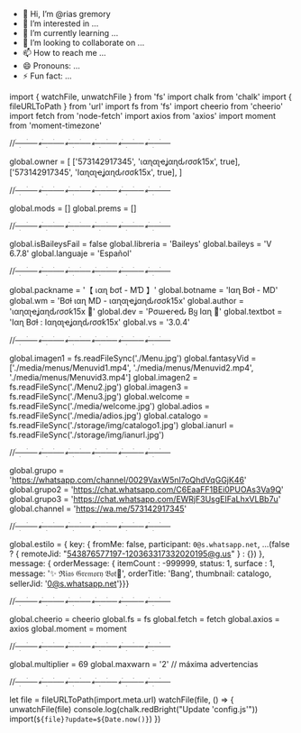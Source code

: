 - 👋 Hi, I’m @rias gremory
- 👀 I’m interested in ...
- 🌱 I’m currently learning ...
- 💞️ I’m looking to collaborate on ...
- 📫 How to reach me ...
- 😄 Pronouns: ...
- ⚡ Fun fact: ...

<!---
rias gremory/rias gremory is a ✨ special ✨ repository because its `README.md` (this file) appears on your GitHub profile.
You can click the Preview link to take a look at your changes.
--->
import { watchFile, unwatchFile } from 'fs' 
import chalk from 'chalk'
import { fileURLToPath } from 'url'
import fs from 'fs'
import cheerio from 'cheerio'
import fetch from 'node-fetch'
import axios from 'axios'
import moment from 'moment-timezone' 

//*─ׄ─ׅ─ׄ─⭒─ׄ─ׅ─ׄ─⭒─ׄ─ׅ─ׄ─⭒─ׄ─ׅ─ׄ─⭒─ׄ─ׅ─ׄ─⭒─ׄ─ׅ─ׄ─*

global.owner = [
   ['573142917345', 'ιαɳαʅҽʝαɳԃɾσσƙ15x', true],
   ['573142917345', 'Iαɳαʅҽʝαɳԃɾσσƙ15x', true],
]

//*─ׄ─ׅ─ׄ─⭒─ׄ─ׅ─ׄ─⭒─ׄ─ׅ─ׄ─⭒─ׄ─ׅ─ׄ─⭒─ׄ─ׅ─ׄ─⭒─ׄ─ׅ─ׄ─*

global.mods = []
global.prems = []

//*─ׄ─ׅ─ׄ─⭒─ׄ─ׅ─ׄ─⭒─ׄ─ׅ─ׄ─⭒─ׄ─ׅ─ׄ─⭒─ׄ─ׅ─ׄ─⭒─ׄ─ׅ─ׄ─*

global.isBaileysFail = false
global.libreria = 'Baileys'
global.baileys = 'V 6.7.8'
global.languaje = 'Español'

//*─ׄ─ׅ─ׄ─⭒─ׄ─ׅ─ׄ─⭒─ׄ─ׅ─ׄ─⭒─ׄ─ׅ─ׄ─⭒─ׄ─ׅ─ׄ─⭒─ׄ─ׅ─ׄ─*

global.packname = '【 เαɳ ɓσƭ - MƊ 】'
global.botname = 'Iαɳ Bσƚ - MD'
global.wm = 'Bσƚ ιαɳ MD - ιαɳαʅҽʝαɳԃɾσσƙ15x'
global.author = 'ιαɳαʅҽʝαɳԃɾσσƙ15x 🌸'
global.dev = 'Pσɯҽɾҽԃ Bყ Iαɳ 🌙'
global.textbot = 'Iαɳ Bσƚ : Iαɳαʅҽʝαɳԃɾσσƙ15x'
global.vs = '3.0.4'

//*─ׄ─ׅ─ׄ─⭒─ׄ─ׅ─ׄ─⭒─ׄ─ׅ─ׄ─⭒─ׄ─ׅ─ׄ─⭒─ׄ─ׅ─ׄ─⭒─ׄ─ׅ─ׄ─*

global.imagen1 = fs.readFileSync('./Menu.jpg')
global.fantasyVid = ['./media/menus/Menuvid1.mp4', './media/menus/Menuvid2.mp4', './media/menus/Menuvid3.mp4']
global.imagen2 = fs.readFileSync('./Menu2.jpg')
global.imagen3 = fs.readFileSync('./Menu3.jpg')
global.welcome = fs.readFileSync('./media/welcome.jpg')
global.adios = fs.readFileSync('./media/adios.jpg')
global.catalogo = fs.readFileSync('./storage/img/catalogo1.jpg')
global.ianurl = fs.readFileSync('./storage/img/ianurl.jpg')

//*─ׄ─ׅ─ׄ─⭒─ׄ─ׅ─ׄ─⭒─ׄ─ׅ─ׄ─⭒─ׄ─ׅ─ׄ─⭒─ׄ─ׅ─ׄ─⭒─ׄ─ׅ─ׄ─*

global.grupo = 'https://whatsapp.com/channel/0029VaxW5nI7oQhdVqGGjK46'
global.grupo2 = 'https://chat.whatsapp.com/C6EaaFF1BEi0PUOAs3Va9Q'
global.grupo3 = 'https://chat.whatsapp.com/EWRjF3UsgEIFaLhxVLBb7u'
global.channel = 'https://wa.me/573142917345'

//*─ׄ─ׅ─ׄ─⭒─ׄ─ׅ─ׄ─⭒─ׄ─ׅ─ׄ─⭒─ׄ─ׅ─ׄ─⭒─ׄ─ׅ─ׄ─⭒─ׄ─ׅ─ׄ─*

global.estilo = { key: {  fromMe: false, participant: `0@s.whatsapp.net`, ...(false ? { remoteJid: "543876577197-120363317332020195@g.us" } : {}) }, message: { orderMessage: { itemCount : -999999, status: 1, surface : 1, message: '✨️ ℜ𝔦𝔞𝔰 𝔊𝔯𝔢𝔪𝔬𝔯𝔶 𝔅𝔬𝔱🌸', orderTitle: 'Bang', thumbnail: catalogo, sellerJid: '0@s.whatsapp.net'}}}

//*─ׄ─ׅ─ׄ─⭒─ׄ─ׅ─ׄ─⭒─ׄ─ׅ─ׄ─⭒─ׄ─ׅ─ׄ─⭒─ׄ─ׅ─ׄ─⭒─ׄ─ׅ─ׄ─*

global.cheerio = cheerio
global.fs = fs
global.fetch = fetch
global.axios = axios
global.moment = moment        

//*─ׄ─ׅ─ׄ─⭒─ׄ─ׅ─ׄ─⭒─ׄ─ׅ─ׄ─⭒─ׄ─ׅ─ׄ─⭒─ׄ─ׅ─ׄ─⭒─ׄ─ׅ─ׄ─*

global.multiplier = 69 
global.maxwarn = '2' // máxima advertencias

//*─ׄ─ׅ─ׄ─⭒─ׄ─ׅ─ׄ─⭒─ׄ─ׅ─ׄ─⭒─ׄ─ׅ─ׄ─⭒─ׄ─ׅ─ׄ─⭒─ׄ─ׅ─ׄ─*

let file = fileURLToPath(import.meta.url)
watchFile(file, () => {
  unwatchFile(file)
  console.log(chalk.redBright("Update 'config.js'"))
  import(`${file}?update=${Date.now()}`)
})
